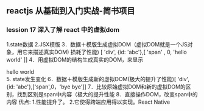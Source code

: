 ## reactjs 从基础到入门实战-简书项目

### lession 17 深入了解 react 中的虚拟dom


1.state数据
2.JSX模版
3．数据＋模版生成虚拟DOM（虚拟DOM就是一个JS对象，用它来描述真实DOM)
损耗了性能)
[ 'div', {id: 'abc'},[ 'span' , 0, 'hello world' ]]
4．用虚拟DOM的结构生成真实的DOM，来显示
<div id='abc'><span>hello world</span></div>
5. state发生变化
6．数据＋模版生成新的虚拟DOM(极大的提升了性能)[ 'div', {id: 'abc'},['span',0，'bye bye']]
7．比较原始虚拟DOM和新的虚拟DOM的区别，找到区别是span中内容（极大的提升性能
8．直接操作DOM，改变span中的内容
优点:
1.性能提升了。
2.它使得跨端应用得以实现。React Native


